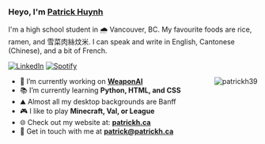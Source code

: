 ### Heyo, I'm <a href="https://patrickh.ca/">Patrick Huynh</a>
I'm a high school student in 🌧️ Vancouver, BC. My favourite foods are rice, ramen, and 雪菜肉絲炆米. I can speak and write in English, Cantonese (Chinese), and a bit of French.

[![LinkedIn](https://img.shields.io/badge/-@patrickh39-0077B5?style=flat-square&amp;labelColor=0077B5&amp;logo=LinkedIn&amp;link=https://www.linkedin.com/in/patrickh39/)](https://www.linkedin.com/in/patrickh39)
[![Spotify](https://img.shields.io/badge/-@Patrick-1ED760?style=flat-square&amp;labelColor=fff&amp;logo=Spotify&amp;link=https://open.spotify.com/user/pattyboy121)](https://open.spotify.com/user/pattyboy121)

<img align="right" src="https://github-readme-stats.vercel.app/api?username=patrickh39&show_icons=true&count_private=true" alt="patrickh39" />

- 🔭 I’m currently working on **[WeaponAI](https://github.com/patrickh39/WeaponAI)**
- 📚 I’m currently learning **Python, HTML, and CSS**
- ⛰️ Almost all my desktop backgrounds are Banff
- 🎮 I like to play **Minecraft, Val, or League**
- 🌐 Check out my website at: **[patrickh.ca](https://patrickh.ca)**
- 💬 Get in touch with me at **[patrick@patrickh.ca](mailto:patrick@patrickh.ca)**
